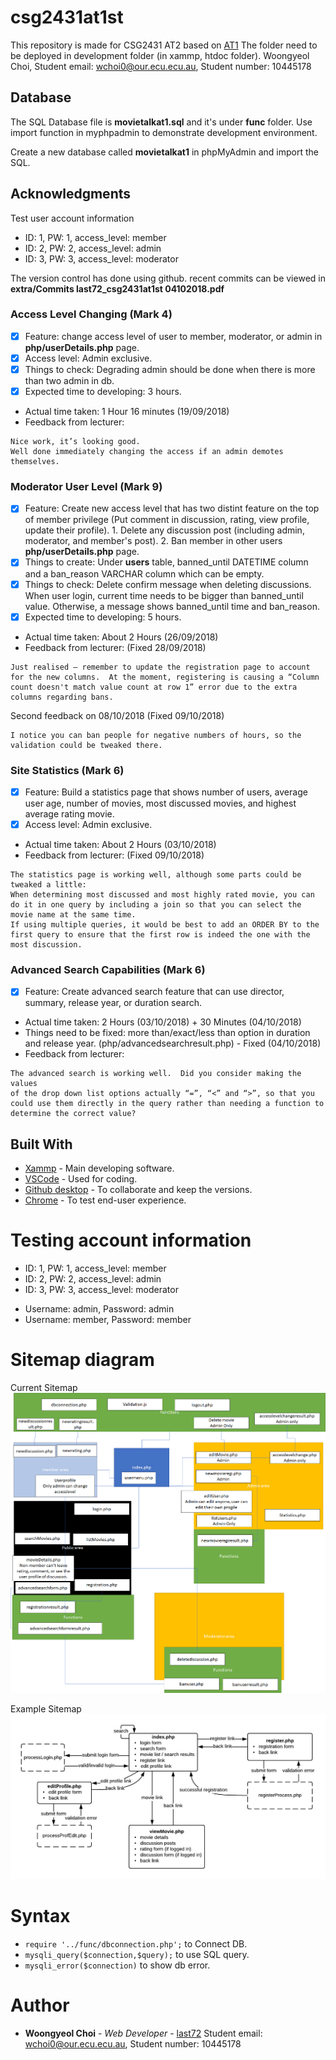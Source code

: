 # csg2431at1st
This repository is made for CSG2431 AT2 based on [AT1](https://github.com/last72/csg2431at1st/releases/tag/v1.0)
The folder need to be deployed in development folder (in xammp, htdoc folder).
Woongyeol Choi, Student email: wchoi0@our.ecu.ecu.au, Student number: 10445178

## Database
The SQL Database file is **movietalkat1.sql** and it's under **func** folder.
Use import function in myphpadmin to demonstrate development environment.

Create a new database called **movietalkat1** in phpMyAdmin and import the SQL.

## Acknowledgments

Test user account information
- ID: 1, PW: 1, access_level: member
- ID: 2, PW: 2, access_level: admin
- ID: 3, PW: 3, access_level: moderator

The version control has done using github. recent commits can be viewed in **extra/Commits last72_csg2431at1st 04102018.pdf**


### Access Level Changing (Mark 4)
- [X] Feature: change access level of user to member, moderator, or admin in **php/userDetails.php** page.
- [X] Access level: Admin exclusive.
- [X] Things to check: Degrading admin should be done when there is more than two admin in db.
- [X] Expected time to developing: 3 hours.
* Actual time taken: 1 Hour 16 minutes (19/09/2018)
* Feedback from lecturer:
```
Nice work, it’s looking good.
Well done immediately changing the access if an admin demotes themselves.
```

### Moderator User Level (Mark 9)
- [X] Feature: Create new access level that has two distint feature on the top of member privilege (Put comment in discussion, rating, view profile, update their profile). 1. Delete any discussion post (including admin, moderator, and member's post). 2. Ban member in other users **php/userDetails.php** page.
- [X] Things to create: Under **users** table, banned_until DATETIME column and a ban_reason VARCHAR column which can be empty.
- [X] Things to check: Delete confirm message when deleting discussions. When user login, current time needs to be bigger than banned_until value. Otherwise, a message shows banned_until time and ban_reason.
- [X] Expected time to developing: 5 hours.
* Actual time taken: About 2 Hours (26/09/2018)
* Feedback from lecturer: (Fixed 28/09/2018)
```
Just realised – remember to update the registration page to account for the new columns.  At the moment, registering is causing a “Column count doesn't match value count at row 1” error due to the extra columns regarding bans.
```

Second feedback on 08/10/2018 (Fixed 09/10/2018)
```
I notice you can ban people for negative numbers of hours, so the validation could be tweaked there.
```

### Site Statistics (Mark 6)
- [X] Feature: Build a statistics page that shows number of users, average user age, number of movies, most discussed movies, and highest average rating movie.
- [X] Access level: Admin exclusive.
* Actual time taken: About 2 Hours (03/10/2018)
* Feedback from lecturer: (Fixed 09/10/2018)
```
The statistics page is working well, although some parts could be tweaked a little:
When determining most discussed and most highly rated movie, you can do it in one query by including a join so that you can select the movie name at the same time.
If using multiple queries, it would be best to add an ORDER BY to the first query to ensure that the first row is indeed the one with the most discussion.
```

### Advanced Search Capabilities (Mark 6)
- [X] Feature: Create advanced search feature that can use director, summary, release year, or duration search.
* Actual time taken: 2 Hours (03/10/2018) + 30 Minutes (04/10/2018)
* Things need to be fixed: more than/exact/less than option in duration and release year. (php/advancedsearchresult.php) - Fixed (04/10/2018)
* Feedback from lecturer:
```
The advanced search is working well.  Did you consider making the values
of the drop down list options actually “=”, “<” and “>”, so that you could use them directly in the query rather than needing a function to determine the correct value?
```

## Built With

* [Xammp](https://www.apachefriends.org/index.html) - Main developing software.
* [VSCode](https://code.visualstudio.com/) - Used for coding.
* [Github desktop](https://desktop.github.com/) - To collaborate and keep the versions.
* [Chrome](https://www.google.com/chrome/) - To test end-user experience.

# Testing account information
- ID: 1, PW: 1, access_level: member
- ID: 2, PW: 2, access_level: admin
- ID: 3, PW: 3, access_level: moderator
* Username: admin, Password: admin
* Username: member, Password: member
 
# Sitemap diagram
Current Sitemap
![Sitemap](/img/diagram.png?raw=true "Sitemap")

Example Sitemap
![Sitemap](/img/sitemapexample.png?raw=true "exampleSitemap")

# Syntax
* ```require '../func/dbconnection.php';``` to Connect DB.
* ```mysqli_query($connection,$query);``` to use SQL query.
* ```mysqli_error($connection)``` to show db error.


# Author

* **Woongyeol Choi** - *Web Developer* - [last72](https://github.com/last72/)
Student email: wchoi0@our.ecu.ecu.au, Student number: 10445178